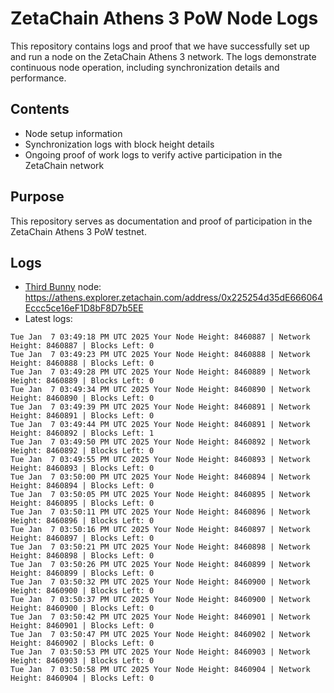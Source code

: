 # ZetaChain Athens 3 PoW Node Logs
This repository contains logs and proof that we have successfully set up and run a node on the ZetaChain Athens 3 network. The logs demonstrate continuous node operation, including synchronization details and performance.

## Contents
- Node setup information
- Synchronization logs with block height details
- Ongoing proof of work logs to verify active participation in the ZetaChain network

## Purpose
This repository serves as documentation and proof of participation in the ZetaChain Athens 3 PoW testnet.

## Logs

- [Third Bunny](https://thirdbunny.xyz/) node: https://athens.explorer.zetachain.com/address/0x225254d35dE666064Eccc5ce16eF1D8bF8D7b5EE
- Latest logs:
```
Tue Jan  7 03:49:18 PM UTC 2025 Your Node Height: 8460887 | Network Height: 8460887 | Blocks Left: 0
Tue Jan  7 03:49:23 PM UTC 2025 Your Node Height: 8460888 | Network Height: 8460888 | Blocks Left: 0
Tue Jan  7 03:49:28 PM UTC 2025 Your Node Height: 8460889 | Network Height: 8460889 | Blocks Left: 0
Tue Jan  7 03:49:34 PM UTC 2025 Your Node Height: 8460890 | Network Height: 8460890 | Blocks Left: 0
Tue Jan  7 03:49:39 PM UTC 2025 Your Node Height: 8460891 | Network Height: 8460891 | Blocks Left: 0
Tue Jan  7 03:49:44 PM UTC 2025 Your Node Height: 8460891 | Network Height: 8460892 | Blocks Left: 1
Tue Jan  7 03:49:50 PM UTC 2025 Your Node Height: 8460892 | Network Height: 8460892 | Blocks Left: 0
Tue Jan  7 03:49:55 PM UTC 2025 Your Node Height: 8460893 | Network Height: 8460893 | Blocks Left: 0
Tue Jan  7 03:50:00 PM UTC 2025 Your Node Height: 8460894 | Network Height: 8460894 | Blocks Left: 0
Tue Jan  7 03:50:05 PM UTC 2025 Your Node Height: 8460895 | Network Height: 8460895 | Blocks Left: 0
Tue Jan  7 03:50:11 PM UTC 2025 Your Node Height: 8460896 | Network Height: 8460896 | Blocks Left: 0
Tue Jan  7 03:50:16 PM UTC 2025 Your Node Height: 8460897 | Network Height: 8460897 | Blocks Left: 0
Tue Jan  7 03:50:21 PM UTC 2025 Your Node Height: 8460898 | Network Height: 8460898 | Blocks Left: 0
Tue Jan  7 03:50:26 PM UTC 2025 Your Node Height: 8460899 | Network Height: 8460899 | Blocks Left: 0
Tue Jan  7 03:50:32 PM UTC 2025 Your Node Height: 8460900 | Network Height: 8460900 | Blocks Left: 0
Tue Jan  7 03:50:37 PM UTC 2025 Your Node Height: 8460900 | Network Height: 8460900 | Blocks Left: 0
Tue Jan  7 03:50:42 PM UTC 2025 Your Node Height: 8460901 | Network Height: 8460901 | Blocks Left: 0
Tue Jan  7 03:50:47 PM UTC 2025 Your Node Height: 8460902 | Network Height: 8460902 | Blocks Left: 0
Tue Jan  7 03:50:53 PM UTC 2025 Your Node Height: 8460903 | Network Height: 8460903 | Blocks Left: 0
Tue Jan  7 03:50:58 PM UTC 2025 Your Node Height: 8460904 | Network Height: 8460904 | Blocks Left: 0
```
